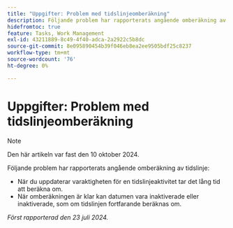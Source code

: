 ```yaml
---
title: "Uppgifter: Problem med tidslinjeomberäkning"
description: Följande problem har rapporterats angående omberäkning av tidslinje.
hidefromtoc: true
feature: Tasks, Work Management
exl-id: 43211889-8c49-4f40-adca-2a2922c5b8dc
source-git-commit: 8e095890454b39f046eb8ea2ee9505bdf25c8237
workflow-type: tm+mt
source-wordcount: '76'
ht-degree: 0%

---
```


# Uppgifter: Problem med tidslinjeomberäkning

>[!NOTE]
>
>Den här artikeln var fast den 10 oktober 2024.

Följande problem har rapporterats angående omberäkning av tidslinje:

* När du uppdaterar varaktigheten för en tidslinjeaktivitet tar det lång tid att beräkna om.
* När omberäkningen är klar kan datumen vara inaktiverade eller inaktiverade, som om tidslinjen fortfarande beräknas om.

_Först rapporterad den 23 juli 2024._
